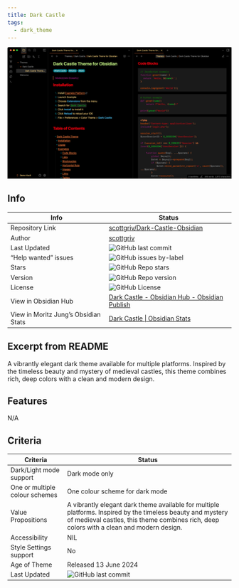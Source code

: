 ```yaml
---
title: Dark Castle
tags:
  - dark_theme
---
```


![Dark Castle Theme Screenshot](https://raw.githubusercontent.com/scottgriv/Dark-Castle-Obsidian/refs/heads/main/screenshot.png)

## Info

| Info                                 | Status                                                                                                                                                           |
| ------------------------------------ | ---------------------------------------------------------------------------------------------------------------------------------------------------------------- |
| Repository Link                      | [scottgriv/Dark-Castle-Obsidian](https://github.com/scottgriv/Dark-Castle-Obsidian/)                                                                             |
| Author                               | [scottgriv](https://github.com/scottgriv)                                                                                                                        |
| Last Updated                         | ![GitHub last commit](https://img.shields.io/github/last-commit/scottgriv/Dark-Castle-Obsidian?color=573E7A&label=last%20update&logo=github&style=for-the-badge) |
| “Help wanted” issues                 | ![GitHub issues by-label](https://img.shields.io/github/issues/scottgriv/Dark-Castle-Obsidian/help%20wanted?color=573E7A&logo=github&style=for-the-badge)        |
| Stars                                | ![GitHub Repo stars](https://img.shields.io/github/stars/scottgriv/Dark-Castle-Obsidian?color=573E7A&logo=github&style=for-the-badge)                            |
| Version                              | ![GitHub Repo version](https://img.shields.io/github/v/release/scottgriv/Dark-Castle-Obsidian?color=573E7A&logo=github&style=for-the-badge&=semver)              |
| License                              | ![GitHub License](https://img.shields.io/github/license/scottgriv/Dark-Castle-Obsidian?style=for-the-badge)                                                      |
| View in Obsidian Hub                 | [Dark Castle - Obsidian Hub - Obsidian Publish](https://publish.obsidian.md/hub/02+-+Community+Expansions/02.05+All+Community+Expansions/Themes/Dark+Castle)     |
| View in Moritz Jung’s Obsidian Stats | [Dark Castle \| Obsidian Stats](https://www.moritzjung.dev/obsidian-stats/themes/dark-castle/)                                                                   |

## Excerpt from README

A vibrantly elegant dark theme available for multiple platforms. Inspired by the timeless beauty and mystery of medieval castles, this theme combines rich, deep colors with a clean and modern design.

## Features

N/A

## Criteria

| Criteria                       | Status                                                                                                                                                                                                  |
| ------------------------------ | ------------------------------------------------------------------------------------------------------------------------------------------------------------------------------------------------------- |
| Dark/Light mode support        | Dark mode only                                                                                                                                                                                          |
| One or multiple colour schemes | One colour scheme for dark mode                                                                                                                                                                         |
| Value Propositions             | A vibrantly elegant dark theme available for multiple platforms. Inspired by the timeless beauty and mystery of medieval castles, this theme combines rich, deep colors with a clean and modern design. |
| Accessibility                  | NIL                                                                                                                                                                                                     |
| Style Settings support         | No                                                                                                                                                                                                      |
| Age of Theme                   | Released 13 June 2024                                                                                                                                                                                   |
| Last Updated                   | ![GitHub last commit](https://img.shields.io/github/last-commit/scottgriv/Dark-Castle-Obsidian?color=573E7A&label=last%20update&logo=github&style=for-the-badge)                                        |
